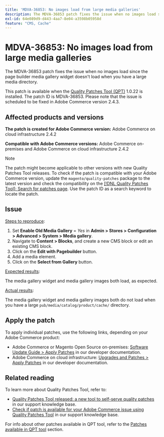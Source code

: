 ```yaml
---
title: 'MDVA-36853: No images load from large media galleries'
description: The MDVA-36853 patch fixes the issue when no images load since the page builder media gallery widget doesn't load when you have a large media directory.
exl-id: 64e089d9-d443-4aa7-8e04-a3598b05958d
feature: "CMS, Cache"
---
```

# MDVA-36853: No images load from large media galleries

The MDVA-36853 patch fixes the issue when no images load since the page builder media gallery widget doesn't load when you have a large media directory.

This patch is available when the [Quality Patches Tool (QPT)](/help/announcements/adobe-commerce-announcements/magento-quality-patches-released-new-tool-to-self-serve-quality-patches.md) 1.0.22 is installed. The patch ID is MDVA-36853. Please note that the issue is scheduled to be fixed in Adobe Commerce version 2.4.3.

## Affected products and versions

 **The patch is created for Adobe Commerce version:** Adobe Commerce on cloud infrastructure 2.4.2

 **Compatible with Adobe Commerce versions:** Adobe Commerce on-premises and Adobe Commerce on cloud infrastructure 2.4.2

>[!NOTE]
>
>The patch might become applicable to other versions with new Quality Patches Tool releases. To check if the patch is compatible with your Adobe Commerce version, update the `magento/quality-patches` package to the latest version and check the compatibility on the [[!DNL Quality Patches Tool]: Search for patches page](https://devdocs.magento.com/quality-patches/tool.html#patch-grid). Use the patch ID as a search keyword to locate the patch.

## Issue

<u>Steps to reproduce</u>:

1. Set **Enable Old Media Gallery** = *Yes* in **Admin > Stores > Configuration > Advanced > System > Media gallery**.
1. Navigate to **Content > Blocks**, and create a new CMS block or edit an existing CMS block.
1. Click on the **Edit with Pagebuilder** button.
1. Add a media element.
1. Click on the **Select from Gallery** button.

<u>Expected results</u>:

The media gallery widget and media gallery images both load, as expected.

<u>Actual results</u>:

The media gallery widget and media gallery images both do not load when you have a large `pub/media/catalog/product/cache/` directory.

## Apply the patch

To apply individual patches, use the following links, depending on your Adobe Commerce product:

* Adobe Commerce or Magento Open Source on-premises: [Software Update Guide > Apply Patches](https://devdocs.magento.com/guides/v2.4/comp-mgr/patching/mqp.html) in our developer documentation.
* Adobe Commerce on cloud infrastructure: [Upgrades and Patches > Apply Patches](https://devdocs.magento.com/cloud/project/project-patch.html) in our developer documentation.

## Related reading

To learn more about Quality Patches Tool, refer to:

* [Quality Patches Tool released: a new tool to self-serve quality patches](/help/announcements/adobe-commerce-announcements/magento-quality-patches-released-new-tool-to-self-serve-quality-patches.md) in our support knowledge base.
* [Check if patch is available for your Adobe Commerce issue using Quality Patches Tool](/help/support-tools/patches-available-in-qpt-tool/check-patch-for-magento-issue-with-magento-quality-patches.md) in our support knowledge base.

For info about other patches available in QPT tool, refer to the [Patches available in QPT tool](https://support.magento.com/hc/en-us/sections/360010506631-Patches-available-in-QPT-tool-) section.
